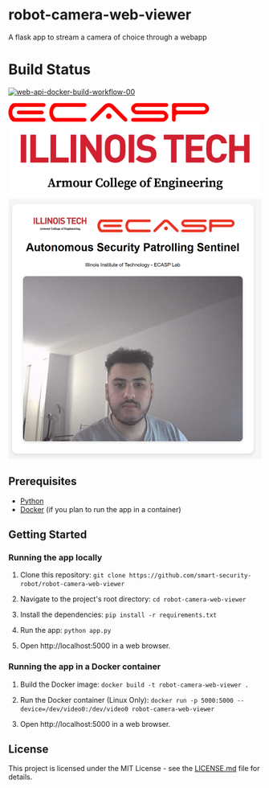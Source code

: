 # robot-camera-web-viewer

A flask app to stream a camera of choice through a webapp

# Build Status

[![web-api-docker-build-workflow-00](https://github.com/smart-security-robot/robot-camera-web-viewer/actions/workflows/docker-image.yml/badge.svg)](https://github.com/smart-security-robot/robot-camera-web-viewer/actions/workflows/docker-image.yml)

![Webapp Screenshot](./static/ecasp_logo.png)
![Webapp Screenshot](./static/iit_logo.png)
![Webapp Screenshot](./static/webapp_screenshot.png)

## Prerequisites

- [Python](https://www.python.org/downloads/)
- [Docker](https://www.docker.com/get-started) (if you plan to run the app in a container)

## Getting Started

### Running the app locally

1. Clone this repository:
        ```
        git clone https://github.com/smart-security-robot/robot-camera-web-viewer
        ```

2. Navigate to the project's root directory:
        ```
        cd robot-camera-web-viewer
        ```

3. Install the dependencies:
        ```
        pip install -r requirements.txt
        ```

4. Run the app:
        ```
        python app.py
        ```

5. Open http://localhost:5000 in a web browser.

### Running the app in a Docker container

1. Build the Docker image:
        ```
        docker build -t robot-camera-web-viewer .
        ```

2. Run the Docker container (Linux Only):
        ```
        docker run -p 5000:5000 --device=/dev/video0:/dev/video0 robot-camera-web-viewer
        ```

3. Open http://localhost:5000 in a web browser.


## License

This project is licensed under the MIT License - see the [LICENSE.md](LICENSE.md) file for details.
